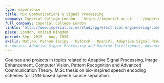 ```yaml
---
type: experience
title: MSc Communications & Signal Processing
company: Imperial College London - 'https://imperial.ac.uk' - '/experience/logo_imperial.jpg'
full_company: Imperial College London
linkto: 'http://www.imperial.ac.uk/study/pg/electrical-engineering/communications-signal-processing/'
place: London, United Kingdom
period: Sep. 2019 - Aug. 2020
skills: Matlab, Python [Scipy - PyTorch - OpenCV], Adaptive Signal Processing, Computer Vision, Wireless Communications
# courses: Adaptive Signal Processing and Machine Intelligence, Advanced Communication Theory, Digital Signal Processing and Digital Filters, Digital Image Processing, Pattern Recognition, Speech Processing, Wavelets and Representation Learning
---
```


Courses and projects in topics related to Adaptive Signal Processing, Image Enhancement, Computer Vision, Pattern Recognition and Advanced Communication Theory. M.Sc thesis on bio-inspired speech encoding schemes for DNN-based speech source separation.